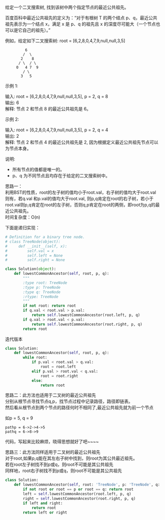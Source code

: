 
给定一个二叉搜索树, 找到该树中两个指定节点的最近公共祖先。

百度百科中最近公共祖先的定义为：“对于有根树 T 的两个结点 p、q，最近公共祖先表示为一个结点 x，满足 x 是 p、q 的祖先且 x 的深度尽可能大（一个节点也可以是它自己的祖先）。”

例如，给定如下二叉搜索树:  root = [6,2,8,0,4,7,9,null,null,3,5]  

```
         6
        /  \
       2    8
      / \  / \
     0   4 7  9
        / \
       3   5
```

示例 1:  

输入: root = [6,2,8,0,4,7,9,null,null,3,5], p = 2, q = 8  
输出: 6   
解释: 节点 2 和节点 8 的最近公共祖先是 6。  
  
示例 2:  

输入: root = [6,2,8,0,4,7,9,null,null,3,5], p = 2, q = 4  
输出: 2  
解释: 节点 2 和节点 4 的最近公共祖先是 2, 因为根据定义最近公共祖先节点可以为节点本身。  

说明:  

- 所有节点的值都是唯一的。  
- p、q 为不同节点且均存在于给定的二叉搜索树中。  

  
思路一：  
利用BST的性质，root的左子树的值均小于root.val，右子树的值均大于root.val  
则有，若q.val 和p.val的值均大于root.val, 则p,q肯定在root的右子树，若小于root.val则p,q肯定在root的左子树，否则q,p肯定在root的两侧，即root为p,q的最近公共祖先。  
时间复杂度：O(n)

下面是递归实现：


```python
# Definition for a binary tree node.
# class TreeNode(object):
#     def __init__(self, x):
#         self.val = x
#         self.left = None
#         self.right = None

class Solution(object):
    def lowestCommonAncestor(self, root, p, q):
        """
        :type root: TreeNode
        :type p: TreeNode
        :type q: TreeNode
        :rtype: TreeNode
        """
        if not root: return root
        if q.val < root.val > p.val:
            return self.lowestCommonAncestor(root.left, p, q)
        if q.val > root.val < p.val:
            return self.lowestCommonAncestor(root.right, p, q)
        return root
```

迭代版本


```python
class Solution:
    def lowestCommonAncestor(self, root, p, q):
        while root:
            if p.val < root.val > q.val:
                root = root.left
            elif p.val > root.val < q.val:
                root = root.right
            else:
                return root
```

思路二：此方法也适用于二叉树的最近公共祖先  
分别从根节点寻找节点q,p，找节点过程中记录路径，路径即链表。  
然后看从根节点到两个节点的路径何时不相同了,最近公共祖先就为前一个节点  

如p = 5, q = 9  
```
pathp = 6->2->4->5  
pathq = 6->8->9
```
代码，写起来比较麻烦，晓得思想就好了吧~~~~

思路三：此方法同样适用于二叉树的最近公共祖先  
对于root,如果p,q能在其左右子树中找到，则root为其公共最近祖先。  
若在root左子树找不到p或q，则root不可能是其公共祖先  
同样地，root右子树找不到p或q，则root不可能是其公共祖先


```python
class Solution:
    def lowestCommonAncestor(self, root: 'TreeNode', p: 'TreeNode', q: 'TreeNode') -> 'TreeNode':
        if not root or root == p or root == q: return root
        left = self.lowestCommonAncestor(root.left, p, q)
        right = self.lowestCommonAncestor(root.right, p, q)
        if left and right:
            return root
        return left or right
```
